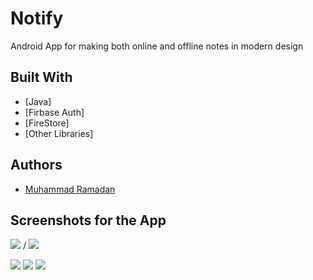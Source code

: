 # Notify
 Android App for making both online and offline notes in modern design


## Built With

* [Java]
* [Firbase Auth]
* [FireStore]
* [Other Libraries]


## Authors

* [Muhammad Ramadan](https://www.linkedin.com/in/m7mdramadandx/)

## Screenshots for the App

![](Gif/splash.gif) / ![](Gif/signup.gif)

![](Gif/HomeView.gif)
![](Gif/update.gif)
![](Gif/delete.gif)
